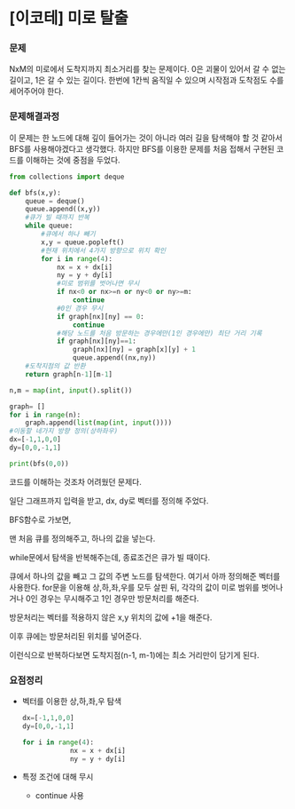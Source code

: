 # [이코테] 미로 탈출

### 문제

NxM의 미로에서 도착지까지 최소거리를 찾는 문제이다. 0은 괴물이 있어서 갈 수 없는 길이고, 1은 갈 수 있는 길이다. 한번에 1칸씩 움직일 수 있으며 시작점과 도착점도 수를 세어주어야 한다.



### 문제해결과정

이 문제는 한 노드에 대해 깊이 들어가는 것이 아니라 여러 길을 탐색해야 할 것 같아서 BFS를 사용해야겠다고 생각했다. 하지만 BFS를 이용한 문제를 처음 접해서 구현된 코드를 이해하는 것에 중점을 두었다.

```python
from collections import deque

def bfs(x,y):
    queue = deque()
    queue.append((x,y))
    #큐가 빌 때까지 반복
    while queue:
        #큐에서 하나 빼기
        x,y = queue.popleft()
        #현재 위치에서 4가지 방향으로 위치 확인
        for i in range(4):
            nx = x + dx[i]
            ny = y + dy[i]
            #미로 범위를 벗어나면 무시
            if nx<0 or nx>=n or ny<0 or ny>=m:
                continue
            #0인 경우 무시
            if graph[nx][ny] == 0:
                continue
            #해당 노드를 처음 방문하는 경우에만(1인 경우에만) 최단 거리 기록
            if graph[nx][ny]==1:
                graph[nx][ny] = graph[x][y] + 1
                queue.append((nx,ny))
    #도착지점의 값 반환
    return graph[n-1][m-1]

n,m = map(int, input().split())

graph= []
for i in range(n):
    graph.append(list(map(int, input())))
#이동할 네가지 방향 정의(상하좌우)
dx=[-1,1,0,0] 
dy=[0,0,-1,1] 

print(bfs(0,0))
```

코드를 이해하는 것조차 어려웠던 문제다. 

일단 그래프까지 입력을 받고, dx, dy로 벡터를 정의해 주었다.

BFS함수로 가보면,

맨 처음 큐를 정의해주고, 하나의 값을 넣는다.

while문에서 탐색을 반복해주는데, 종료조건은 큐가 빌 때이다.

큐에서 하나의 값을 빼고 그 값의 주변 노드를 탐색한다. 여기서 아까 정의해준 벡터를 사용한다. for문을 이용해 상,하,좌,우를 모두 살핀 뒤, 각각의 값이 미로 범위를 벗어나거나 0인 경우는 무시해주고 1인 경우만 방문처리를 해준다.

방문처리는 벡터를 적용하지 않은 x,y 위치의 값에 +1을 해준다.

이후 큐에는 방문처리된 위치를 넣어준다. 

이런식으로 반복하다보면 도착지점(n-1, m-1)에는 최소 거리만이 담기게 된다.


### 요점정리

* 벡터를 이용한 상,하,좌,우 탐색

  ```python
  dx=[-1,1,0,0] 
  dy=[0,0,-1,1]
  
  for i in range(4):
              nx = x + dx[i]
              ny = y + dy[i]
  ```

* 특정 조건에 대해 무시
  * continue 사용
